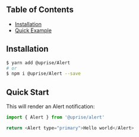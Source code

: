## Table of Contents

- [Installation](#installation)
- [Quick Example](#quick-start)

## Installation

```bash
$ yarn add @uprise/Alert 
# or
$ npm i @uprise/Alert --save
```

## Quick Start

This will render an Alert notification:

```javascript
import { Alert } from '@uprise/alert'
```
```javascript
return <Alert type="primary">Hello world</Alert>
```

